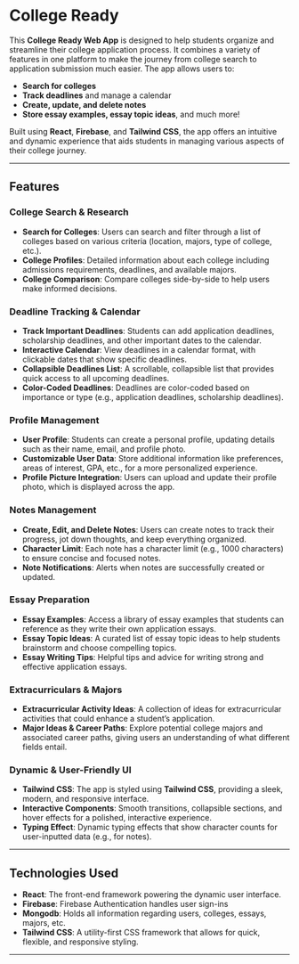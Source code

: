 # **College Ready**

This **College Ready Web App** is designed to help students organize and streamline their college application process. It combines a variety of features in one platform to make the journey from college search to application submission much easier. The app allows users to:

- **Search for colleges**
- **Track deadlines** and manage a calendar
- **Create, update, and delete notes**
- **Store essay examples, essay topic ideas**, and much more!

Built using **React**, **Firebase**, and **Tailwind CSS**, the app offers an intuitive and dynamic experience that aids students in managing various aspects of their college journey.

---

## **Features**

### **College Search & Research**
- **Search for Colleges**: Users can search and filter through a list of colleges based on various criteria (location, majors, type of college, etc.).
- **College Profiles**: Detailed information about each college including admissions requirements, deadlines, and available majors.
- **College Comparison**: Compare colleges side-by-side to help users make informed decisions.

### **Deadline Tracking & Calendar**
- **Track Important Deadlines**: Students can add application deadlines, scholarship deadlines, and other important dates to the calendar.
- **Interactive Calendar**: View deadlines in a calendar format, with clickable dates that show specific deadlines.
- **Collapsible Deadlines List**: A scrollable, collapsible list that provides quick access to all upcoming deadlines.
- **Color-Coded Deadlines**: Deadlines are color-coded based on importance or type (e.g., application deadlines, scholarship deadlines).

### **Profile Management**
- **User Profile**: Students can create a personal profile, updating details such as their name, email, and profile photo.
- **Customizable User Data**: Store additional information like preferences, areas of interest, GPA, etc., for a more personalized experience.
- **Profile Picture Integration**: Users can upload and update their profile photo, which is displayed across the app.

### **Notes Management**
- **Create, Edit, and Delete Notes**: Users can create notes to track their progress, jot down thoughts, and keep everything organized.
- **Character Limit**: Each note has a character limit (e.g., 1000 characters) to ensure concise and focused notes.
- **Note Notifications**: Alerts when notes are successfully created or updated.

### **Essay Preparation**
- **Essay Examples**: Access a library of essay examples that students can reference as they write their own application essays.
- **Essay Topic Ideas**: A curated list of essay topic ideas to help students brainstorm and choose compelling topics.
- **Essay Writing Tips**: Helpful tips and advice for writing strong and effective application essays.

### **Extracurriculars & Majors**
- **Extracurricular Activity Ideas**: A collection of ideas for extracurricular activities that could enhance a student’s application.
- **Major Ideas & Career Paths**: Explore potential college majors and associated career paths, giving users an understanding of what different fields entail.

### **Dynamic & User-Friendly UI**
- **Tailwind CSS**: The app is styled using **Tailwind CSS**, providing a sleek, modern, and responsive interface.
- **Interactive Components**: Smooth transitions, collapsible sections, and hover effects for a polished, interactive experience.
- **Typing Effect**: Dynamic typing effects that show character counts for user-inputted data (e.g., for notes).

---

## **Technologies Used**

- **React**: The front-end framework powering the dynamic user interface.
- **Firebase**: Firebase Authentication handles user sign-ins
- **Mongodb**: Holds all information regarding users, colleges, essays, majors, etc.
- **Tailwind CSS**: A utility-first CSS framework that allows for quick, flexible, and responsive styling.

---
